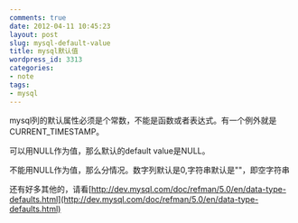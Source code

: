 ```yaml
---
comments: true
date: 2012-04-11 10:45:23
layout: post
slug: mysql-default-value
title: mysql默认值
wordpress_id: 3313
categories:
- note
tags:
- mysql
---
```


mysql列的默认属性必须是个常数，不能是函数或者表达式。有一个例外就是 CURRENT_TIMESTAMP。




> 

可以用NULL作为值，那么默认的default value是NULL。

不能用NULL作为值，那么分情况。数字列默认是0,字符串默认是""，即空字符串







还有好多其他的，请看[http://dev.mysql.com/doc/refman/5.0/en/data-type-defaults.html](http://dev.mysql.com/doc/refman/5.0/en/data-type-defaults.html)
